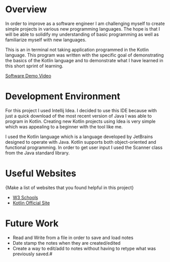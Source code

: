 # Overview
 
In order to improve as a software engineer I am challenging myself to create simple projects in various new programming languages. The hope is that I will be able to solidify my understanding of basic programming as well as familiarize myself with new languages.

This is an in terminal not taking application programmed in the Kotlin language. This program was written with the specific goal of demonstrating the basics of the Kotlin language and to demonstrate what I have learned in this short sprint of learning. 

[Software Demo Video](https://youtu.be/ZB0yZoyQ8jg)

# Development Environment

For this project I used Intellij Idea. I decided to use this IDE because with just a quick download of the most recent version of Java I was able to program in Kotlin. Creating new Kotlin projects using Idea is very simple which was appealing to a beginner with the tool like me. 

I used the Kotlin language which is a language developed by JetBrains designed to operate with Java. Kotlin supports both object-oriented and functional programming. In order to get user input I used the Scanner class from the Java standard library.

# Useful Websites

{Make a list of websites that you found helpful in this project}

- [W3 Schools](https://www.w3schools.com/kotlin/index.php)
- [Kotlin Official Site](https://kotlinlang.org/)

# Future Work

- Read and Write from a file in order to save and load notes
- Date stamp the notes when they are created/edited
- Create a way to edit/add to notes without having to retype what was previously saved.#
